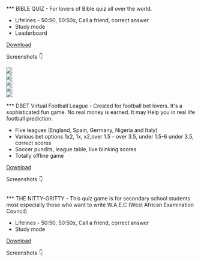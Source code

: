 *** BIBLE QUIZ - For lovers of Bible quiz all over the world.
- Lifelines - 50:50, 50:50x, Call a friend, correct answer
- Study mode
- Leaderboard

<a href="https://raw.githubusercontent.com/theconciseapp/games/main/bquiz/The%20Biblical%20Quiz%20v1.2.apk">Download</a>

Screenshots 👇

<img src="https://github.com/theconciseapp/games/raw/main/bquiz/screenshots/0.png">
<br>
<img src="https://github.com/theconciseapp/games/raw/main/bquiz/screenshots/1.png">
<br>
<img src="https://github.com/theconciseapp/games/raw/main/bquiz/screenshots/2.png">
<br>
<img src="https://github.com/theconciseapp/games/raw/main/bquiz/screenshots/3.png">
<br>
<img src="https://github.com/theconciseapp/games/raw/main/bquiz/screenshots/4.png">
<br>



*** DBET Virtual Football League - Created for football bet lovers. It's a sophisticated fun game. No real money is earned. It may Help you in real life football prediction.
- Five leagues (England, Spain, Germany, Nigeria and Italy)
- Various bet options 1x2, 1x, x2,over 1.5 - over 3.5, under 1.5-6 under 3.5, correct scores
- Soccer pundits, league table, live blinking scores
- Totally offline game

<a href="https://raw.githubusercontent.com/theconciseapp/games/main/dbt/DBET%20FUN%20VFL.apk">Download</a>

Screenshots 👇

<img src="https://raw.githubusercontent.com/theconciseapp/games/main/dbt/screenshots/1.png" alt="">
<br>
<img src="https://raw.githubusercontent.com/theconciseapp/games/main/dbt/screenshots/2.png" alt="">
<br>
<img src="https://raw.githubusercontent.com/theconciseapp/games/main/dbt/screenshots/3.png" alt="">
<br>
<img src="https://raw.githubusercontent.com/theconciseapp/games/main/dbt/screenshots/4.png" alt="">
<br>
<img src="https://raw.githubusercontent.com/theconciseapp/games/main/dbt/screenshots/5.png" alt="">
<br>
<img src="https://raw.githubusercontent.com/theconciseapp/games/main/dbt/screenshots/6.png" alt="">
<br>
<img src="https://raw.githubusercontent.com/theconciseapp/games/main/dbt/screenshots/7.png" alt="">
<br>
<img src="https://raw.githubusercontent.com/theconciseapp/games/main/dbt/screenshots/8.png" alt="">
<br>
<img src="https://raw.githubusercontent.com/theconciseapp/games/main/dbt/screenshots/9.png" alt="">
<br>
<img src="https://raw.githubusercontent.com/theconciseapp/games/main/dbt/screenshots/10.png" alt="">
<br>
<img src="https://raw.githubusercontent.com/theconciseapp/games/main/dbt/screenshots/11.png" alt="">
<br>
<img src="https://raw.githubusercontent.com/theconciseapp/games/main/dbt/screenshots/12.png" alt="">
<br>
<img src="https://raw.githubusercontent.com/theconciseapp/games/main/dbt/screenshots/13.png" alt="">
<br>
<img src="https://raw.githubusercontent.com/theconciseapp/games/main/dbt/screenshots/14.png" alt="">
<br>
<img src="https://raw.githubusercontent.com/theconciseapp/games/main/dbt/screenshots/15.png" alt="">
<br>
<img src="https://raw.githubusercontent.com/theconciseapp/games/main/dbt/screenshots/16.png" alt="">
<br>
<img src="https://raw.githubusercontent.com/theconciseapp/games/main/dbt/screenshots/17.png" alt="">
<br>


*** THE NITTY-GRITTY - This quiz game is for secondary school students most especially those who want to write
W.A.E.C (West African Examination Council)

- Lifelines - 50:50, 50:50x, Call a friend, correct answer
- Study mode

<a href="https://raw.githubusercontent.com/theconciseapp/games/main/nitty-gritty/The%20Nitty%20Gritty%203.5.apk">Download</a>

Screenshots 👇

<img src="https://raw.githubusercontent.com/theconciseapp/games/main/nitty-gritty/screenshots/1.png" alt="">
<br>
<img src="https://raw.githubusercontent.com/theconciseapp/games/main/nitty-gritty/screenshots/2.png" alt="">
<br>
<img src="https://raw.githubusercontent.com/theconciseapp/games/main/nitty-gritty/screenshots/3.png" alt="">
<br>
<img src="https://raw.githubusercontent.com/theconciseapp/games/main/nitty-gritty/screenshots/4.png" alt="">
<br>
<img src="https://raw.githubusercontent.com/theconciseapp/games/main/nitty-gritty/screenshots/5.png" alt="">
<br>
<img src="https://raw.githubusercontent.com/theconciseapp/games/main/nitty-gritty/screenshots/6.png" alt="">
<br>
<img src="https://raw.githubusercontent.com/theconciseapp/games/main/nitty-gritty/screenshots/7.png" alt="">
<br>





